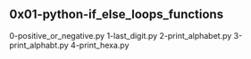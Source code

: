 ## 0x01-python-if\_else\_loops\_functions

0-positive_or_negative.py
1-last_digit.py
2-print_alphabet.py
3-print_alphabt.py 
4-print_hexa.py
